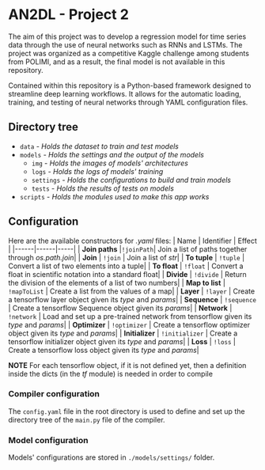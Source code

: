# AN2DL - Project 2
The aim of this project was to develop a regression model for time series data through the use of neural networks such as RNNs and LSTMs. The project was organized as a competitive Kaggle challenge among students from POLIMI, and as a result, the final model is not available in this repository.

Contained within this repository is a Python-based framework designed to streamline deep learning workflows. It allows for the automatic loading, training, and testing of neural networks through YAML configuration files.

## Directory tree
- `data` - *Holds the dataset to train and test models*
- `models` - *Holds the settings and the output of the models*
  - `img` - *Holds the images of models' architectures*
  - `logs` - *Holds the logs of models' training*
  - `settings` - *Holds the configurations to build and train models*
  - `tests` - *Holds the results of tests on models*
- `scripts` - *Holds the modules used to make this app works*

## Configuration
Here are the available constructors for *.yaml* files:
| Name | Identifier | Effect |
|------|------|-----|
| **Join paths** |`!joinPath`| Join a list of paths together through _os.path.join_|
| **Join** | `!join` | Join a list of _str_|
| **To tuple** | `!tuple` | Convert a list of two elements into a tuple|
| **To float** | `!float` | Convert a float in scientific notation into a standard float|
| **Divide** | `!divide` | Return the division of the elements of a list of two numbers|
| **Map to list** | `!mapToList` | Create a list from the values of a map|
| **Layer** | `!layer` | Create a tensorflow layer object given its _type_ and _params_|
| **Sequence** | `!sequence` | Create a tensorflow Sequence object given its _params_|
| **Network** | `!network` | Load and set up a pre-trained network from tensorflow given its _type_ and _params_|
| **Optimizer** | `!optimizer` | Create a tensorflow optimizer object given its _type_ and _params_|
| **Initializer** | `!initializer` | Create a tensorflow initializer object given its _type_ and _params_|
| **Loss** | `!loss` | Create a tensorflow loss object given its _type_ and _params_|

**NOTE** 
For each tensorflow object, if it is not defined yet, then a definition inside the dicts (in the _tf_ module) 
is needed in order to compile


### Compiler configuration
The `config.yaml` file in the root directory is used to define and set up the directory tree of the 
`main.py` file of the compiler.

### Model configuration
Models' configurations are stored in `./models/settings/` folder.
